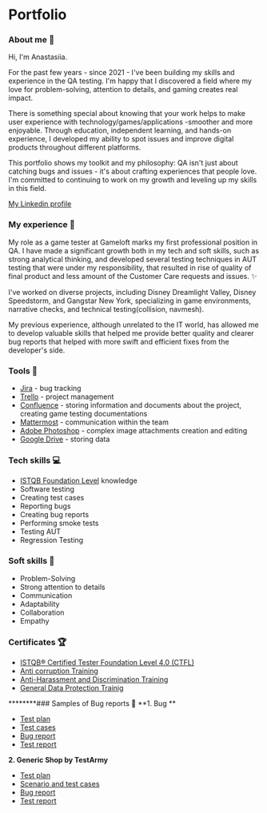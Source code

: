 # Portfolio

### About me :wave:
Hi, I'm Anastasiia. 

For the past few years - since 2021 - I've been building my skills and experience in the QA testing. I'm happy that I discovered a field where my love for problem-solving, attention to details, and gaming creates real impact.

There is something special about knowing that your work helps to make user experience with technology/games/applications -smoother and more enjoyable. Through education, independent learning, and hands-on experience, I developed my ability to spot issues and improve digital products throughout different platforms.

This portfolio shows my toolkit and my philosophy: QA isn't just about catching bugs and issues - it's about crafting experiences that people love. I'm committed to continuing to work on my growth and leveling up my skills in this field.

[My Linkedin profile](https://www.linkedin.com/in/anastasiia-boiko-kalymon/)

### My experience :office:
My role as a game tester at Gameloft marks my first professional position in QA. 
I have made a significant growth both in my tech and soft skills, such as strong analytical thinking, and developed several testing techniques in AUT testing that were under my responsibility, that resulted in rise of quality of final product and less amount of the Customer Care requests and issues. ✨

I've worked on diverse projects, including Disney Dreamlight Valley, Disney Speedstorm, and Gangstar New York, specializing in game environments, narrative checks, and technical testing(collision, navmesh).

My previous experience, although unrelated to the IT world, has allowed me to develop valuable skills that helped me provide better quality and clearer bug reports that helped with more swift and efficient fixes from the developer's side.

### Tools :wrench:
* [Jira](https://www.atlassian.com/pl/software/jira) - bug tracking
* [Trello](https://trello.com/pl/tour) - project management
* [Confluence](https://www.atlassian.com/software/confluence) - storing information and documents about the project, creating game testing documentations 
* [Mattermost](https://mattermost.com/) - communication within the team
* [Adobe Photoshop](https://www.adobe.com/ca/products/photoshop.html) - complex image attachments creation and editing
* [Google Drive](https://www.google.com/intl/pl_pl/drive/) - storing data
  

### Tech skills :computer:
* [ISTQB Foundation Level](https://sjsi.org/ist-qb/do-pobrania/) knowledge
* Software testing
* Creating test cases
* Reporting bugs
* Creating bug reports
* Performing smoke tests
* Testing AUT
* Regression Testing
  

### Soft skills :file_folder:
* Problem-Solving
* Strong attention to details
* Communication
* Adaptability
* Collaboration
* Empathy


### Certificates :trophy:
* [ISTQB® Certified Tester Foundation Level 4.0 (CTFL)](http://scr.istqb.org/?name=&number=24-CTFL+4-249131-12&orderBy=relevancy&orderDirection=&dateStart=&dateEnd=&expiryStart=&expiryEnd=&certificationBody=&examProvider=&certificationLevel=&country=&resultsPerPage=10)
* [Anti corruption Training](https://drive.google.com/file/d/1EJYuy6ky5z2W1FJ1EBOfbekd0-l058ff/view?usp=sharing)
* [Anti-Harassment and Discrimination Training](https://drive.google.com/file/d/1nVQtJee5huqeL1mIrpdJ5AQqeA7YUVYm/view?usp=sharing)
* [General Data Protection Trainig](https://drive.google.com/file/d/1cnRUl_Ad_gm8y2YlExTIVlNiiIDwutKl/view?usp=sharing)
  

********### Samples of Bug reports :microscope:
**1. Bug **
* [Test plan](https://drive.google.com/file/d/1cRJdU6T6CtdcUbtz7Vtp08lzP7Up145y/view?usp=drive_link)
* [Test cases](https://docs.google.com/document/d/1obBYg-6bmxsXW05WEku2Z7R_r_DquGhnboqCt_j0A9E/edit?usp=drive_link)
* [Bug report](https://docs.google.com/spreadsheets/d/1N0UNluPKfuGABzAiERWwAnW2OD1mKbVmq3zWGuOAJ8Q/edit?usp=drive_link)
* [Test report](https://drive.google.com/file/d/10nz_hn8osQ20P3n1tEWSlKMcgNqtJ_yB/view?usp=drive_link)
  

**2. Generic Shop by TestArmy**
* [Test plan](https://drive.google.com/file/d/14YT3LU42hfid7Ydq7eo5Dv2m8CQwgZNH/view?usp=drive_link)
* [Scenario and test cases](https://docs.google.com/spreadsheets/d/1lCWVFviaHi4Q8tluyCWeMiH4a-cpWKqzjk7G3zJPfqA/edit?usp=sharing)
* [Bug report](https://docs.google.com/spreadsheets/d/1Ztz3sgFs_pcBi3PXwAIu-MNxDDbJeHlPIpnPANpMmIA/edit?usp=sharing)
* [Test report](https://drive.google.com/file/d/1pDDZ93CVt_WPvAae1AgnnMhsZjTb95iB/view?usp=drive_link)

